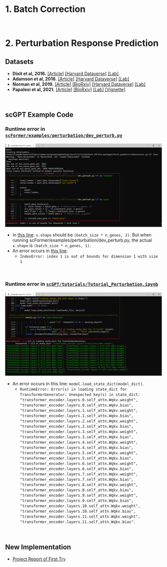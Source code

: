 # 1. Batch Correction

<br>

# 2. Perturbation Response Prediction


## Datasets

- **Dixit et al, 2016.** [[Article]](https://www.cell.com/cell/fulltext/S0092-8674(16)31610-5) [[Harvard Dataverse]](https://dataverse.harvard.edu/api/access/datafile/6154416) [[Lab]](https://www.broadinstitute.org/regev-lab)
- **Adamson et al, 2016.** [[Article]](https://www.cell.com/cell/fulltext/S0092-8674(16)31660-9) [[Harvard Dataverse]](https://dataverse.harvard.edu/api/access/datafile/6154417) [[Lab]](https://weissman.wi.mit.edu/)
- **Norman et al, 2019.** [[Article]](https://www.science.org/doi/10.1126/science.aax4438) [[BioRxiv]](https://www.biorxiv.org/content/10.1101/601096) [[Harvard Dataverse]](https://dataverse.harvard.edu/api/access/datafile/6154020) [[Lab]](https://weissman.wi.mit.edu/)
- **Papalexi et al, 2021.** [[Article]](https://www.nature.com/articles/s41588-021-00778-2) [[BioRxiv]](https://www.biorxiv.org/content/10.1101/2020.06.28.175596) [[Lab]](https://satijalab.org/) [[Vignette]](https://satijalab.org/seurat/articles/mixscape_vignette.html)

<br>

## scGPT Example Code

### Runtime error in [`scFormer/examples/perturbation/dev_perturb.py`](https://github.com/bowang-lab/scFormer/blob/main/examples/perturbation/dev_perturb.py)

![](https://raw.githubusercontent.com/dzyim/single-cell-models/main/scGPT/Examples/figures/dev_perturb.py.err.png)

- In [this line](https://github.com/bowang-lab/scFormer/blob/2df344a75e5f57cdfa296987786e040912d33935/examples/perturbation/dev_perturb.py#L228): `x.shape` should be `(batch_size * n_genes, 2)`. But when running scFormer/examples/perturbation/dev_perturb.py, the actual `x.shape` is `(batch_size * n_genes, 1)`.
- An error occurs in [this line](https://github.com/bowang-lab/scFormer/blob/2df344a75e5f57cdfa296987786e040912d33935/examples/perturbation/dev_perturb.py#L230).
  - `IndexError: index 1 is out of bounds for dimension 1 with size 1`

<br>

### Runtime error in [`scGPT/tutorials/Tutorial_Perturbation.ipynb`](https://github.com/bowang-lab/scGPT/blob/main/tutorials/Tutorial_Perturbation.ipynb)

![](https://raw.githubusercontent.com/dzyim/single-cell-models/main/scGPT/Examples/figures/tutorial_perturbation.py.err.png)

- An error occurs in this line: `model.load_state_dict(model_dict)`.
  - `RuntimeError: Error(s) in loading state_dict for TransformerGenerator:
        Unexpected key(s) in state_dict: "transformer_encoder.layers.0.self_attn.Wqkv.weight",
"transformer_encoder.layers.0.self_attn.Wqkv.bias", "transformer_encoder.layers.1.self_attn.Wqkv.weight",
"transformer_encoder.layers.1.self_attn.Wqkv.bias", "transformer_encoder.layers.2.self_attn.Wqkv.weight",
"transformer_encoder.layers.2.self_attn.Wqkv.bias", "transformer_encoder.layers.3.self_attn.Wqkv.weight",
"transformer_encoder.layers.3.self_attn.Wqkv.bias", "transformer_encoder.layers.4.self_attn.Wqkv.weight",
"transformer_encoder.layers.4.self_attn.Wqkv.bias", "transformer_encoder.layers.5.self_attn.Wqkv.weight",
"transformer_encoder.layers.5.self_attn.Wqkv.bias", "transformer_encoder.layers.6.self_attn.Wqkv.weight",
"transformer_encoder.layers.6.self_attn.Wqkv.bias", "transformer_encoder.layers.7.self_attn.Wqkv.weight",
"transformer_encoder.layers.7.self_attn.Wqkv.bias", "transformer_encoder.layers.8.self_attn.Wqkv.weight",
"transformer_encoder.layers.8.self_attn.Wqkv.bias", "transformer_encoder.layers.9.self_attn.Wqkv.weight",
"transformer_encoder.layers.9.self_attn.Wqkv.bias", "transformer_encoder.layers.10.self_attn.Wqkv.weight",
"transformer_encoder.layers.10.self_attn.Wqkv.bias", "transformer_encoder.layers.11.self_attn.Wqkv.weight",
"transformer_encoder.layers.11.self_attn.Wqkv.bias".`

<br>

## New Implementation

- [Project Report of First Try](https://api.wandb.ai/links/dzyim/sk2jamte)

<br>
